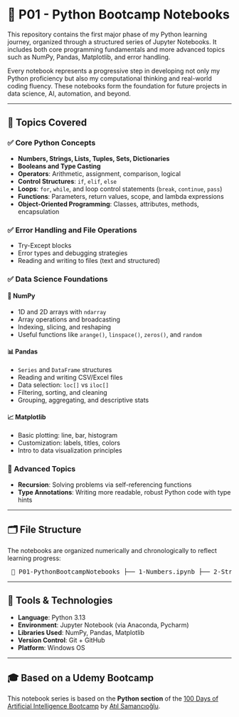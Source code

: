 # 📘 P01 - Python Bootcamp Notebooks

This repository contains the first major phase of my Python learning journey, organized through a structured series of Jupyter Notebooks. It includes both core programming fundamentals and more advanced topics such as NumPy, Pandas, Matplotlib, and error handling.

Every notebook represents a progressive step in developing not only my Python proficiency but also my computational thinking and real-world coding fluency. These notebooks form the foundation for future projects in data science, AI, automation, and beyond.

---

## 🧠 Topics Covered

### ✅ Core Python Concepts
- **Numbers, Strings, Lists, Tuples, Sets, Dictionaries**
- **Booleans and Type Casting**
- **Operators**: Arithmetic, assignment, comparison, logical
- **Control Structures**: `if`, `elif`, `else`
- **Loops**: `for`, `while`, and loop control statements (`break`, `continue`, `pass`)
- **Functions**: Parameters, return values, scope, and lambda expressions
- **Object-Oriented Programming**: Classes, attributes, methods, encapsulation

### ✅ Error Handling and File Operations
- Try-Except blocks
- Error types and debugging strategies
- Reading and writing to files (text and structured)

### ✅ Data Science Foundations

#### 🧮 NumPy
- 1D and 2D arrays with `ndarray`
- Array operations and broadcasting
- Indexing, slicing, and reshaping
- Useful functions like `arange()`, `linspace()`, `zeros()`, and `random`

#### 📊 Pandas
- `Series` and `DataFrame` structures
- Reading and writing CSV/Excel files
- Data selection: `loc[]` vs `iloc[]`
- Filtering, sorting, and cleaning
- Grouping, aggregating, and descriptive stats

#### 📈 Matplotlib
- Basic plotting: line, bar, histogram
- Customization: labels, titles, colors
- Intro to data visualization principles

### 🧠 Advanced Topics
- **Recursion**: Solving problems via self-referencing functions
- **Type Annotations**: Writing more readable, robust Python code with type hints

---

## 🗂️ File Structure

The notebooks are organized numerically and chronologically to reflect learning progress:

<pre> 📁 P01-PythonBootcampNotebooks ├── 1-Numbers.ipynb ├── 2-Strings.ipynb ├── 3-Lists.ipynb ├── 4-Dictionary.ipynb ├── 5-Sets.ipynb ├── 6-Tuples.ipynb ├── 7-Boolean.ipynb ├── 8-Quiz.ipynb ├── 9-Quiz Solutions.ipynb ├── 10-IfControls.ipynb ├── 11-Loops.ipynb ├── 12-AdvancedBuiltinFunctions.ipynb ├── 13-Quiz2.ipynb ├── 14-Quiz2 Solutions.ipynb ├── 15-Functions.ipynb ├── 16-PracticalFunctions.ipynb ├── 17-ClassesOOP.ipynb ├── 18-OOPExamples.ipynb ├── 19-Quiz3.ipynb ├── 20-Quiz3Solutions.ipynb ├── 21-HandlingErrors.ipynb ├── 22-Files.ipynb ├── 23-NumpyIntro.ipynb ├── 24-PandasIntro.ipynb ├── 25-DataFramePandas.ipynb ├── 26-DataFrameOperations.ipynb ├── 27-ExcelQuiz.ipynb ├── 28-ExcelQuiz Solutions.ipynb ├── 29-MatplotlibIntro.ipynb ├── 30-Recursion.ipynb ├── 31-TypeAnnotations.ipynb </pre>


---

## 🧰 Tools & Technologies

- **Language**: Python 3.13
- **Environment**: Jupyter Notebook (via Anaconda, Pycharm)
- **Libraries Used**: NumPy, Pandas, Matplotlib
- **Version Control**: Git + GitHub
- **Platform**: Windows OS

---


## 🎓 Based on a Udemy Bootcamp

This notebook series is based on the **Python section** of the [100 Days of Artificial Intelligence Bootcamp](https://www.udemy.com/course/yapay-zeka-100-gunluk-kamp/) by [Atıl Samancıoğlu](https://www.udemy.com/user/atil-samancioglu/).




